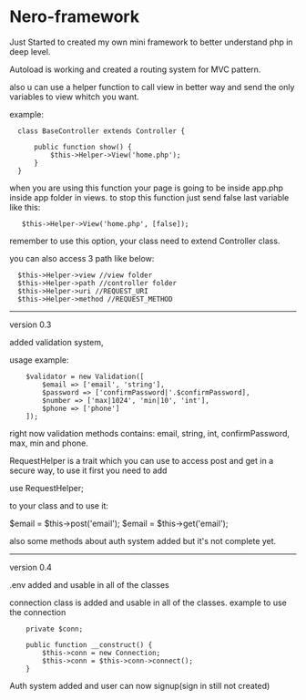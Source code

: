 # Nero-framework

Just Started to created my own mini framework to better understand php in deep level.

Autoload is working and created a routing system for MVC pattern.

also u can use a helper function to call view in better way and send the only variables to view whitch you want.

example:

      class BaseController extends Controller {
      
          public function show() {
              $this->Helper->View('home.php');
          }
      }

when you are using this function your page is going to be inside app.php inside app folder in views. to stop this function just send false last variable like this:

       $this->Helper->View('home.php', [false]);

remember to use this option, your class need to extend Controller class.

you can also access 3 path like below:

      $this->Helper->view //view folder
      $this->Helper->path //controller folder
      $this->Helper->uri //REQUEST_URI
      $this->Helper->method //REQUEST_METHOD

-----------------------------------------------------
version 0.3

added validation system,

usage example:

        $validator = new Validation([
            $email => ['email', 'string'],
            $password => ['confirmPassword|'.$confirmPassword],
            $number => ['max|1024', 'min|10', 'int'],
            $phone => ['phone']
        ]);

right now validation methods contains: email, string, int, confirmPassword, max, min and phone.

RequestHelper is a trait which you can use to access post and get in a secure way, to use it first you need to add

   use RequestHelper;

to your class and to use it:

  $email = $this->post('email');
  $email = $this->get('email');

also some methods about auth system added but it's not complete yet.

---------------------------------------------------------
version 0.4

.env added and usable in all of the classes

connection class is added and usable in all of the classes. example to use the connection

        private $conn;

        public function __construct() {
            $this->conn = new Connection;
            $this->conn = $this->conn->connect();
        }


Auth system added and user can now signup(sign in still not created)